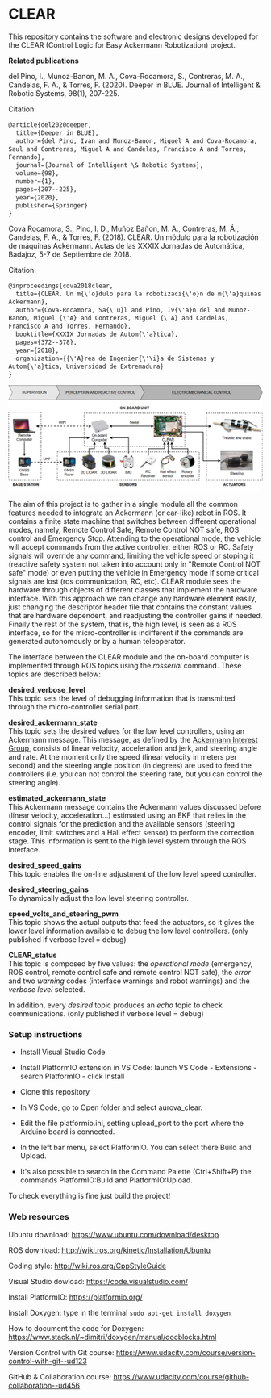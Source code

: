 # CLEAR
This repository contains the software and electronic designs developed for the CLEAR (Control Logic for Easy Ackermann Robotization) project.

**Related publications**

del Pino, I., Munoz-Banon, M. A., Cova-Rocamora, S., Contreras, M. A., Candelas, F. A., & Torres, F. (2020). Deeper in BLUE. Journal of Intelligent & Robotic Systems, 98(1), 207-225.

Citation:
``` 
@article{del2020deeper,
  title={Deeper in BLUE},
  author={del Pino, Ivan and Munoz-Banon, Miguel A and Cova-Rocamora, Saul and Contreras, Miguel A and Candelas, Francisco A and Torres, Fernando},
  journal={Journal of Intelligent \& Robotic Systems},
  volume={98},
  number={1},
  pages={207--225},
  year={2020},
  publisher={Springer}
}
``` 

Cova Rocamora, S., Pino, I. D., Muñoz Bañon, M. A., Contreras, M. Á., Candelas, F. A., & Torres, F. (2018). CLEAR. Un módulo para la robotización de máquinas Ackermann. Actas de las XXXIX Jornadas de Automática, Badajoz, 5-7 de Septiembre de 2018.

Citation:
```
@inproceedings{cova2018clear,
  title={CLEAR. Un m{\'o}dulo para la robotizaci{\'o}n de m{\'a}quinas Ackermann},
  author={Cova-Rocamora, Sa{\'u}l and Pino, Iv{\'a}n del and Munoz-Banon, Miguel {\'A} and Contreras, Miguel {\'A} and Candelas, Francisco A and Torres, Fernando},
  booktitle={XXXIX Jornadas de Autom{\'a}tica},
  pages={372--378},
  year={2018},
  organization={{\'A}rea de Ingenier{\'\i}a de Sistemas y Autom{\'a}tica, Universidad de Extremadura}
}
```

![full_system_architecture_overview](documentation/images/system_architecture.png)

The aim of this project is to gather in a single module all the common features needed to integrate an Ackermann (or car-like) robot in ROS. It contains a finite state machine that switches between different operational modes, namely, Remote Control Safe, Remote Control NOT safe, ROS control and Emergency Stop. Attending to the operational mode, the vehicle will accept commands from the active controller, either ROS or RC. Safety signals will override any command, limiting the vehicle speed or stoping it (reactive safety system not taken into account only in "Remote Control NOT safe" mode) or even putting the vehicle in Emergency mode if some critical signals are lost (ros communication, RC, etc).
CLEAR module sees the hardware through objects of different classes that implement the hardware interface. With this approach we can change any hardware element easily, just changing the descriptor header file that contains the constant values that are hardware dependent, and readjusting the controller gains if needed. 
Finally the rest of the system, that is, the high level, is seen as a ROS interface, so for the micro-controller is indifferent if the commands are generated autonomously or by a human teleoperator.

The interface between the CLEAR module and the on-board computer is implemented through ROS topics using the _rosserial_ command. These topics are described below: 
  
**desired_verbose_level**  
This topic sets the level of debugging information that is transmitted through the micro-controller serial port.  

**desired_ackermann_state**   
This topic sets the desired values for the low level controllers, using an Ackermann message. This message, as defined by the [Ackermann Interest Group](http://wiki.ros.org/Ackermann%20Group), consists of linear velocity, acceleration and jerk, and steering angle and rate. At the moment only the speed (linear velocity in meters per second) and the steering angle position (in degrees) are used to feed the controllers (i.e. you can not control the steering rate, but you can control the steering angle).

**estimated_ackermann_state**    
This Ackermann message contains the Ackermann values discussed before (linear velocity, acceleration...) estimated using an EKF that relies in the control signals for the prediction and the available sensors (steering encoder, limit switches and a Hall effect sensor) to perform the correction stage. This information is sent to the high level system through the ROS interface. 

**desired_speed_gains**  
This topic enables the on-line adjustment of the low level speed controller.

**desired_steering_gains**  
To dynamically adjust the low level steering controller.

**speed_volts_and_steering_pwm**  
This topic shows the actual outputs that feed the actuators, so it gives the lower level information available to debug the low level controllers. (only published if verbose level = debug)
 
**CLEAR_status**  
This topic is composed by five values: the _operational mode_ (emergency, ROS control, remote control safe and remote control NOT safe), the _error_ and two _warning_ codes (interface warnings and robot warnings) and the _verbose level_ selected. 

In addition, every _desired_ topic produces an _echo_ topic to check communications. (only published if verbose level = debug)


### Setup instructions

* Install Visual Studio Code

* Install PlatformIO extension in VS Code: launch VS Code - Extensions - search PlatformIO - click Install

* Clone this repository

* In VS Code, go to Open folder and select aurova_clear.

* Edit the file platformio.ini, setting upload_port to the port where the Arduino board is connected. 

* In the left bar menu, select PlatformIO. You can select there Build and Upload.

* It's also possible to search in the Command Palette (Ctrl+Shift+P) the commands PlatformIO:Build and PlatformIO:Upload.

To check everything is fine just build the project!

### Web resources

Ubuntu download: https://www.ubuntu.com/download/desktop

ROS download: http://wiki.ros.org/kinetic/Installation/Ubuntu

Coding style: http://wiki.ros.org/CppStyleGuide

Visual Studio dowload: https://code.visualstudio.com/

Install PlatformIO: https://platformio.org/

Install Doxygen: type in the terminal `sudo apt-get install doxygen`

How to document the code for Doxygen: https://www.stack.nl/~dimitri/doxygen/manual/docblocks.html

Version Control with Git course: https://www.udacity.com/course/version-control-with-git--ud123

GitHub & Collaboration course: https://www.udacity.com/course/github-collaboration--ud456
